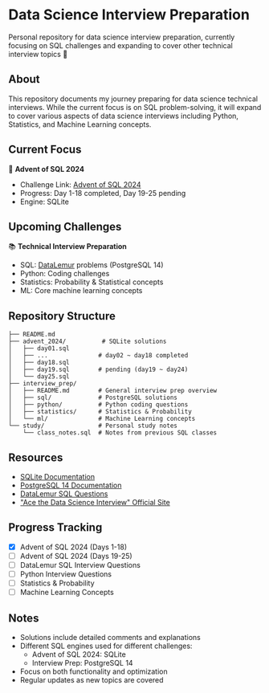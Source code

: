 # Data Science Interview Preparation
Personal repository for data science interview preparation, currently focusing on SQL challenges and expanding to cover other technical interview topics 🎯

## About
This repository documents my journey preparing for data science technical interviews. While the current focus is on SQL problem-solving, it will expand to cover various aspects of data science interviews including Python, Statistics, and Machine Learning concepts.

## Current Focus
🎅 **Advent of SQL 2024**
- Challenge Link: [Advent of SQL 2024](https://solvesql.com/collections/advent-of-sql-2024/)
- Progress: Day 1-18 completed, Day 19-25 pending
- Engine: SQLite

## Upcoming Challenges
📚 **Technical Interview Preparation**
- SQL: [DataLemur](https://datalemur.com/questions) problems (PostgreSQL 14)
- Python: Coding challenges
- Statistics: Probability & Statistical concepts
- ML: Core machine learning concepts

## Repository Structure
```
├── README.md
├── advent_2024/          # SQLite solutions
│   ├── day01.sql
│   ├── ...              # day02 ~ day18 completed
│   ├── day18.sql
│   ├── day19.sql        # pending (day19 ~ day24)
│   └── day25.sql
├── interview_prep/       
│   ├── README.md        # General interview prep overview
│   ├── sql/             # PostgreSQL solutions
│   ├── python/          # Python coding questions
│   ├── statistics/      # Statistics & Probability
│   └── ml/              # Machine Learning concepts
└── study/               # Personal study notes
    └── class_notes.sql  # Notes from previous SQL classes
```

## Resources
- [SQLite Documentation](https://sqlite.org/docs.html)
- [PostgreSQL 14 Documentation](https://www.postgresql.org/docs/14/index.html)
- [DataLemur SQL Questions](https://datalemur.com/questions)
- ["Ace the Data Science Interview" Official Site](https://www.acethedatascienceinterview.com)

## Progress Tracking
- [x] Advent of SQL 2024 (Days 1-18)
- [ ] Advent of SQL 2024 (Days 19-25)
- [ ] DataLemur SQL Interview Questions
- [ ] Python Interview Questions
- [ ] Statistics & Probability
- [ ] Machine Learning Concepts

## Notes
- Solutions include detailed comments and explanations
- Different SQL engines used for different challenges:
  - Advent of SQL 2024: SQLite
  - Interview Prep: PostgreSQL 14
- Focus on both functionality and optimization
- Regular updates as new topics are covered
